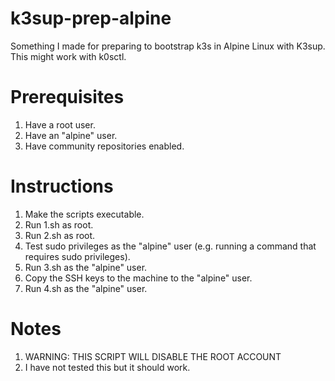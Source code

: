 # k3sup-prep-alpine
Something I made for preparing to bootstrap k3s in Alpine Linux with K3sup. This might work with k0sctl.

# Prerequisites
1. Have a root user.
2. Have an "alpine" user.
3. Have community repositories enabled.

# Instructions
1. Make the scripts executable.
2. Run 1.sh as root.
3. Run 2.sh as root.
4. Test sudo privileges as the "alpine" user (e.g. running a command that requires sudo privileges).
5. Run 3.sh as the "alpine" user.
6. Copy the SSH keys to the machine to the "alpine" user.
7. Run 4.sh as the "alpine" user.

# Notes
1. WARNING: THIS SCRIPT WILL DISABLE THE ROOT ACCOUNT
2. I have not tested this but it should work.
